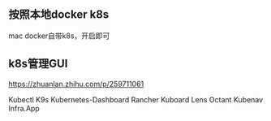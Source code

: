 ## 按照本地docker k8s
mac docker自带k8s，开启即可

## k8s管理GUI

https://zhuanlan.zhihu.com/p/259711061

Kubectl
K9s
Kubernetes-Dashboard
Rancher
Kuboard
Lens
Octant
Kubenav
Infra.App

